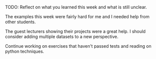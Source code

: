 TODO: Reflect on what you learned this week and what is still unclear.

The examples this week were fairly hard for me and I needed help from other students. 

The guest lecturers showing their projects were a great help. I should consider adding multiple datasets to a new perspective. 

Continue working on exercises that haven't passed tests and reading on python techniques. 